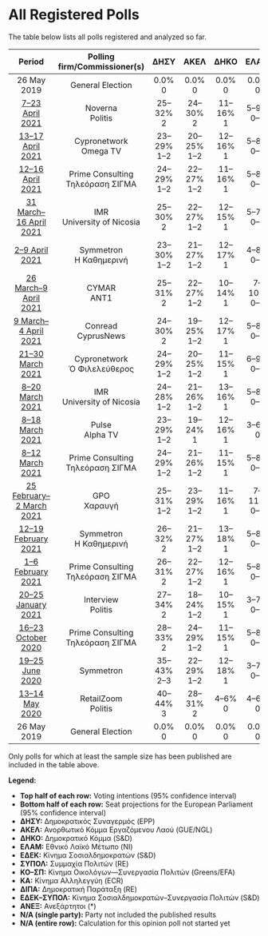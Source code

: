 # All Registered Polls

The table below lists all polls registered and analyzed so far.

| Period     | Polling firm/Commissioner(s) | ΔΗΣΥ | ΑΚΕΛ | ΔΗΚΟ | ΕΛΑΜ | ΕΔΕΚ | ΣΥΠΟΛ | ΚΟ–ΣΠ | ΚΑ | ΔΙΠΑ | ΕΔΕΚ–ΣΥΠΟΛ | ΑΝΕΞ |
|:----------:|:----------------------------:|:--:|:--:|:--:|:--:|:--:|:--:|:--:|:--:|:--:|:--:|:--:|
| 26 May 2019 | General Election | 0.0% <br> 0 | 0.0% <br> 0 | 0.0% <br> 0 | 0.0% <br> 0 | 0.0% <br> 0 | 0.0% <br> 0 | 0.0% <br> 0 | 0.0% <br> 0 | 0.0% <br> 0 | 0.0% <br> 0 | 0.0% <br> 0 |
| [7–23 April 2021](2021-04-23-Noverna.html) | Noverna <br> Politis | 25–32% <br> 2 | 24–30% <br> 2 | 11–16% <br> 1 | 5–9% <br> 0–1 | N/A <br> N/A | N/A <br> N/A | 5–9% <br> 0–1 | 0–2% <br> 0 | 2–5% <br> 0 | 5–8% <br> 0–1 | 2–5% <br> 0 |
| [13–17 April 2021](2021-04-17-Cypronetwork.html) | Cypronetwork <br> Omega TV | 23–29% <br> 1–2 | 20–25% <br> 1–2 | 12–16% <br> 1 | 5–8% <br> 0–1 | N/A <br> N/A | N/A <br> N/A | 6–9% <br> 0–1 | 2–4% <br> 0 | 2–4% <br> 0 | 5–9% <br> 0–1 | 5–8% <br> 0–1 |
| [12–16 April 2021](2021-04-16-PrimeConsulting.html) | Prime Consulting <br> Τηλεόραση ΣΙΓΜΑ | 24–29% <br> 1–2 | 22–27% <br> 1–2 | 11–16% <br> 1 | 5–8% <br> 0–1 | N/A <br> N/A | N/A <br> N/A | 5–8% <br> 0–1 | 1–3% <br> 0 | 2–5% <br> 0 | 4–7% <br> 0 | 4–6% <br> 0 |
| [31 March–16 April 2021](2021-04-16-IMR.html) | IMR <br> University of Nicosia | 25–30% <br> 2 | 22–27% <br> 1–2 | 12–15% <br> 1 | 5–7% <br> 0–1 | N/A <br> N/A | N/A <br> N/A | 6–8% <br> 0–1 | 1–2% <br> 0 | 3–5% <br> 0 | 6–8% <br> 0–1 | 4–7% <br> 0 |
| [2–9 April 2021](2021-04-09-Symmetron.html) | Symmetron <br> Η Καθημερινή | 23–30% <br> 1–2 | 21–27% <br> 1–2 | 12–17% <br> 1 | 4–8% <br> 0–1 | N/A <br> N/A | N/A <br> N/A | 6–9% <br> 0–1 | 1–3% <br> 0 | 3–6% <br> 0 | 4–8% <br> 0–1 | 4–8% <br> 0–1 |
| [26 March–9 April 2021](2021-04-09-CYMAR.html) | CYMAR <br> ANT1 | 25–31% <br> 2 | 22–27% <br> 1–2 | 10–14% <br> 1 | 7–10% <br> 0–1 | N/A <br> N/A | N/A <br> N/A | 5–8% <br> 0–1 | 0–1% <br> 0 | 2–4% <br> 0 | 4–6% <br> 0 | 4–7% <br> 0 |
| [9 March–4 April 2021](2021-04-04-Conread.html) | Conread <br> CyprusNews | 24–30% <br> 2 | 19–25% <br> 1–2 | 12–17% <br> 1 | 5–8% <br> 0–1 | N/A <br> N/A | N/A <br> N/A | 5–8% <br> 0–1 | 0–1% <br> 0 | 1–3% <br> 0 | 5–8% <br> 0–1 | 7–10% <br> 0–1 |
| [21–30 March 2021](2021-03-30-Cypronetwork.html) | Cypronetwork <br> Ὁ Φιλελεύθερος | 24–29% <br> 1–2 | 20–25% <br> 1–2 | 11–15% <br> 1 | 6–9% <br> 0–1 | N/A <br> N/A | N/A <br> N/A | 5–8% <br> 0–1 | 2–4% <br> 0 | 3–5% <br> 0 | 5–8% <br> 0–1 | 5–8% <br> 0–1 |
| [8–20 March 2021](2021-03-20-IMR.html) | IMR <br> University of Nicosia | 24–28% <br> 1–2 | 21–26% <br> 1–2 | 13–16% <br> 1 | 5–8% <br> 0–1 | N/A <br> N/A | N/A <br> N/A | 7–10% <br> 0–1 | 1–3% <br> 0 | 3–5% <br> 0 | 4–7% <br> 0–1 | 6–8% <br> 0–1 |
| [8–18 March 2021](2021-03-18-Pulse.html) | Pulse <br> Alpha TV | 23–29% <br> 1–2 | 19–24% <br> 1 | 12–16% <br> 1 | 3–6% <br> 0 | N/A <br> N/A | N/A <br> N/A | 7–11% <br> 1 | 1–2% <br> 0 | 2–4% <br> 0 | 5–8% <br> 0–1 | 3–6% <br> 0 |
| [8–12 March 2021](2021-03-12-PrimeConsulting.html) | Prime Consulting <br> Τηλεόραση ΣΙΓΜΑ | 24–29% <br> 1–2 | 21–26% <br> 1–2 | 11–15% <br> 1 | 5–8% <br> 0–1 | N/A <br> N/A | N/A <br> N/A | 5–8% <br> 0–1 | 1–3% <br> 0 | 2–5% <br> 0 | 4–7% <br> 0 | 1–3% <br> 0 |
| [25 February–2 March 2021](2021-03-02-GPO.html) | GPO <br> Χαραυγή | 25–31% <br> 1–2 | 23–29% <br> 1–2 | 11–16% <br> 1 | 7–11% <br> 0–1 | N/A <br> N/A | N/A <br> N/A | 7–10% <br> 0–1 | 1–3% <br> 0 | 2–5% <br> 0 | 3–6% <br> 0 | 2–5% <br> 0 |
| [12–19 February 2021](2021-02-19-Symmetron.html) | Symmetron <br> Η Καθημερινή | 26–32% <br> 2 | 21–27% <br> 1–2 | 13–18% <br> 1 | 5–8% <br> 0–1 | N/A <br> N/A | N/A <br> N/A | 7–10% <br> 0–1 | 1–3% <br> 0 | 3–6% <br> 0 | 4–8% <br> 0–1 | 2–5% <br> 0 |
| [1–6 February 2021](2021-02-06-PrimeConsulting.html) | Prime Consulting <br> Τηλεόραση ΣΙΓΜΑ | 26–31% <br> 2 | 22–27% <br> 1–2 | 12–16% <br> 1 | 5–8% <br> 0–1 | N/A <br> N/A | N/A <br> N/A | 6–9% <br> 0–1 | 0–2% <br> 0 | 2–4% <br> 0 | 4–7% <br> 0 | 2–4% <br> 0 |
| [20–25 January 2021](2021-01-25-Interview.html) | Interview <br> Politis | 27–34% <br> 2 | 18–24% <br> 1–2 | 10–15% <br> 1 | 3–7% <br> 0–1 | N/A <br> N/A | N/A <br> N/A | 3–6% <br> 0–1 | 3–7% <br> 0–1 | 3–6% <br> 0–1 | 3–7% <br> 0–1 | N/A <br> N/A |
| [16–23 October 2020](2020-10-23-PrimeConsulting.html) | Prime Consulting <br> Τηλεόραση ΣΙΓΜΑ | 28–33% <br> 2 | 24–29% <br> 1–2 | 11–15% <br> 1 | 5–8% <br> 0–1 | 5–8% <br> 0–1 | N/A <br> N/A | 5–8% <br> 0–1 | 1–3% <br> 0 | 2–4% <br> 0 | N/A <br> N/A | N/A <br> N/A |
| [19–25 June 2020](2020-06-25-Symmetron.html) | Symmetron | 35–43% <br> 2–3 | 22–29% <br> 1–2 | 12–18% <br> 1 | 3–7% <br> 0–1 | 4–7% <br> 0–1 | 1–3% <br> 0 | 3–7% <br> 0–1 | 1–3% <br> 0 | 2–6% <br> 0 | N/A <br> N/A | N/A <br> N/A |
| [13–14 May 2020](2020-05-14-RetailZoom.html) | RetailZoom <br> Politis | 40–44% <br> 3 | 28–31% <br> 2 | 4–6% <br> 0 | 4–6% <br> 0 | 1–2% <br> 0 | 1–2% <br> 0 | 4–6% <br> 0 | 2–3% <br> 0 | 7–9% <br> 1 | N/A <br> N/A | N/A <br> N/A |
| 26 May 2019 | General Election | 0.0% <br> 0 | 0.0% <br> 0 | 0.0% <br> 0 | 0.0% <br> 0 | 0.0% <br> 0 | 0.0% <br> 0 | 0.0% <br> 0 | 0.0% <br> 0 | 0.0% <br> 0 | 0.0% <br> 0 | 0.0% <br> 0 |

Only polls for which at least the sample size has been published are included in the table above.

**Legend:**
+ **Top half of each row:** Voting intentions (95% confidence interval)
+ **Bottom half of each row:** Seat projections for the European Parliament (95% confidence interval)
+ **ΔΗΣΥ:** Δημοκρατικός Συναγερμός (EPP)
+ **ΑΚΕΛ:** Ανορθωτικό Κόμμα Εργαζόμενου Λαού (GUE/NGL)
+ **ΔΗΚΟ:** Δημοκρατικό Κόμμα (S&D)
+ **ΕΛΑΜ:** Εθνικό Λαϊκό Μέτωπο (NI)
+ **ΕΔΕΚ:** Κίνημα Σοσιαλδημοκρατών (S&D)
+ **ΣΥΠΟΛ:** Συμμαχία Πολιτών (RE)
+ **ΚΟ–ΣΠ:** Κίνημα Οικολόγων—Συνεργασία Πολιτών (Greens/EFA)
+ **ΚΑ:** Κίνημα Αλληλεγγύη (ECR)
+ **ΔΙΠΑ:** Δημοκρατική Παράταξη (RE)
+ **ΕΔΕΚ–ΣΥΠΟΛ:** Κίνημα Σοσιαλδημοκρατών–Συνεργασία Πολιτών (S&D)
+ **ΑΝΕΞ:** Ανεξάρτητοι (*)
+ **N/A (single party):** Party not included the published results
+ **N/A (entire row):** Calculation for this opinion poll not started yet

